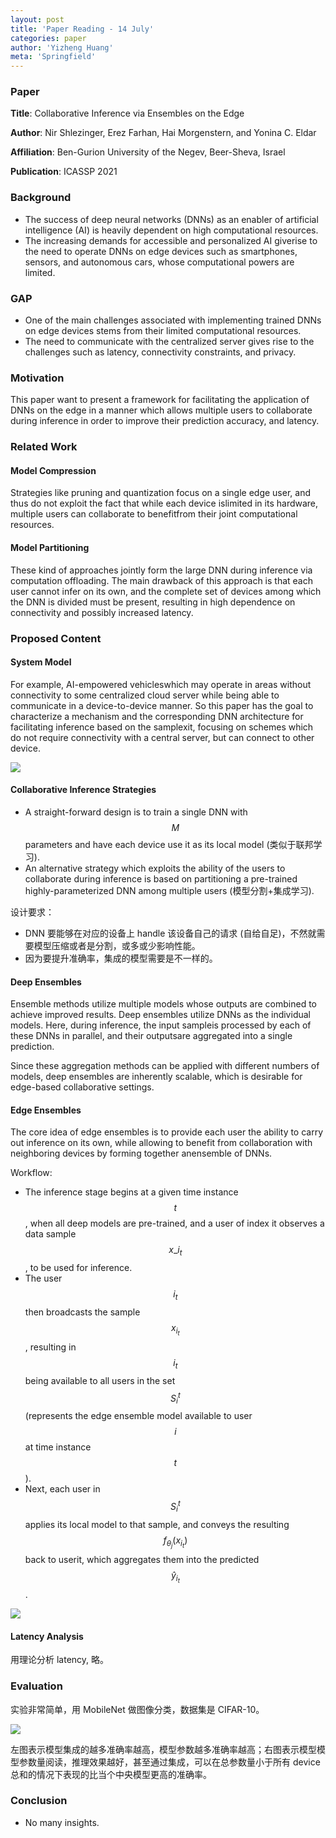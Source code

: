 ```yaml
---
layout: post
title: 'Paper Reading - 14 July'
categories: paper
author: 'Yizheng Huang'
meta: 'Springfield'
---
```


### Paper

**Title**: Collaborative Inference via Ensembles on the Edge

**Author**: Nir Shlezinger, Erez Farhan, Hai Morgenstern, and Yonina C. Eldar

**Affiliation**: Ben-Gurion University of the Negev, Beer-Sheva, Israel

**Publication**: ICASSP 2021

### Background

- The success of deep neural networks (DNNs) as an enabler of artificial intelligence (AI) is heavily dependent on high computational resources.
- The increasing demands for accessible and personalized AI giverise to the need to operate DNNs on edge devices such as smartphones, sensors, and autonomous cars, whose computational powers are limited.

### GAP

- One of the main challenges associated with implementing trained DNNs on edge devices stems from their limited computational resources.
- The need to communicate with the centralized server gives rise to the challenges such as latency, connectivity constraints, and privacy.

### Motivation

This paper want to present a framework for facilitating the application of DNNs on the edge in a manner which allows multiple users to collaborate during inference in order to improve their prediction accuracy, and latency.

### Related Work

#### Model Compression

Strategies like pruning and quantization focus on a single edge user, and thus do not exploit the fact that while each device islimited in its hardware, multiple users can collaborate to benefitfrom their joint computational resources.

#### Model Partitioning

These kind of approaches jointly form the large DNN during inference via computation offloading. The main drawback of this approach is that each user cannot infer on its own, and the complete set of devices among which the DNN is divided must be present, resulting in high dependence on connectivity and possibly increased latency.

### Proposed Content

#### System Model

For example, AI-empowered vehicleswhich may operate in areas without connectivity to some centralized cloud server while being able to communicate in a device-to-device manner. So this paper has the goal to characterize a mechanism and the corresponding DNN architecture for facilitating inference based on the samplexit, focusing on schemes which do not require connectivity with a central server, but can connect to other device.

![](https://i.loli.net/2021/07/14/L3QMiI79GjSyDdC.png)

#### Collaborative Inference Strategies

- A straight-forward design is to train a single DNN with $$ M $$ parameters and have each device use it as its local model (类似于联邦学习).
- An alternative strategy which exploits the ability of the users to collaborate during inference is based on partitioning a pre-trained highly-parameterized DNN among multiple users (模型分割+集成学习).

设计要求：

- DNN 要能够在对应的设备上 handle 该设备自己的请求 (自给自足)，不然就需要模型压缩或者是分割，或多或少影响性能。
- 因为要提升准确率，集成的模型需要是不一样的。

#### Deep Ensembles

Ensemble methods utilize multiple models whose outputs are combined to achieve improved results. Deep ensembles utilize DNNs as the individual models. Here, during inference, the input sampleis processed by each of these DNNs in parallel, and their outputsare aggregated into a single prediction.

Since these aggregation methods can be applied with different numbers of models, deep ensembles are inherently scalable, which is desirable for edge-based collaborative settings.

#### Edge Ensembles

The core idea of edge ensembles is to provide each user the ability to carry out inference on its own, while allowing to benefit from collaboration with neighboring devices by forming together anensemble of DNNs.

Workflow:

- The inference stage begins at a given time instance $$ t $$, when all deep models are pre-trained, and a user of index it observes a data sample $$ x\_{i_t} $$, to be used for inference.
- The user $$ i_t $$ then broadcasts the sample $$ x_{i_t} $$, resulting in $$ i_t $$ being available to all users in the set $$ S^{t}_{i} $$ (represents the edge ensemble model available to user $$ i $$ at time instance $$ t $$).
- Next, each user in $$ S^{t}_{i} $$ applies its local model to that sample, and conveys the resulting $$ f_{\theta_{j}}(x_{i_t}) $$back to userit, which aggregates them into the predicted $$ \hat{y}_{i_t} $$.

![](https://i.loli.net/2021/07/14/8DWQB1V5YjZG9N4.png)

#### Latency Analysis 

用理论分析 latency, 略。


### Evaluation

实验非常简单，用 MobileNet 做图像分类，数据集是 CIFAR-10。

![](https://i.loli.net/2021/07/14/wKTkaPXHdE8eRjZ.png)

左图表示模型集成的越多准确率越高，模型参数越多准确率越高；右图表示模型模型参数量阅读，推理效果越好，甚至通过集成，可以在总参数量小于所有 device 总和的情况下表现的比当个中央模型更高的准确率。


### Conclusion

- No many insights.
